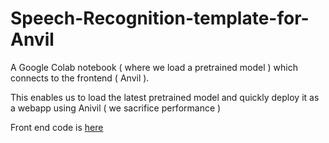 # Speech-Recognition-template-for-Anvil
A Google Colab notebook ( where we load a pretrained model ) which connects to the frontend ( Anvil ).

This enables us to load the latest pretrained model and quickly deploy it as a webapp using Anivil ( we sacrifice performance )

Front end code is [here](https://anvil.works/build#clone:KQR4L27JNHKZKUBL=SWANQO3SON2QPFMWZOWZBSMG)
